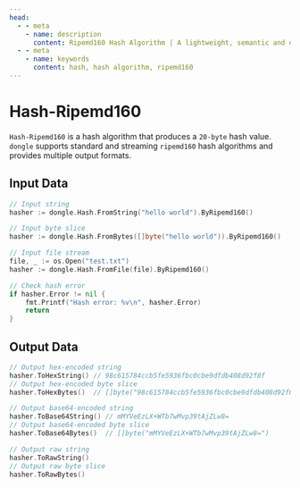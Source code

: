 ```yaml
---
head:
  - - meta
    - name: description
      content: Ripemd160 Hash Algorithm | A lightweight, semantic and developer-friendly golang encoding & crypto library
  - - meta
    - name: keywords
      content: hash, hash algorithm, ripemd160
---
```


# Hash-Ripemd160

`Hash-Ripemd160` is a hash algorithm that produces a `20-byte` hash value. `dongle` supports standard and streaming `ripemd160` hash algorithms and provides multiple output formats.

## Input Data

```go
// Input string
hasher := dongle.Hash.FromString("hello world").ByRipemd160()

// Input byte slice
hasher := dongle.Hash.FromBytes([]byte("hello world")).ByRipemd160()

// Input file stream
file, _ := os.Open("test.txt")
hasher := dongle.Hash.FromFile(file).ByRipemd160()

// Check hash error
if hasher.Error != nil {
	fmt.Printf("Hash error: %v\n", hasher.Error)
	return
}
```

## Output Data

```go
// Output hex-encoded string
hasher.ToHexString() // 98c615784ccb5fe5936fbc0cbe9dfdb408d92f0f
// Output hex-encoded byte slice
hasher.ToHexBytes()  // []byte("98c615784ccb5fe5936fbc0cbe9dfdb408d92f0f")

// Output base64-encoded string
hasher.ToBase64String() // mMYVeEzLX+WTb7wMvp39tAjZLw8=
// Output base64-encoded byte slice
hasher.ToBase64Bytes()  // []byte("mMYVeEzLX+WTb7wMvp39tAjZLw8=")

// Output raw string
hasher.ToRawString()
// Output raw byte slice
hasher.ToRawBytes()
```
